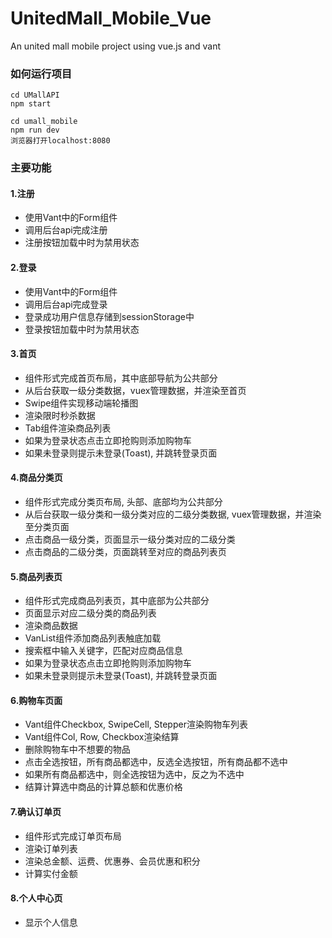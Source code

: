 # UnitedMall_Mobile_Vue
An united mall mobile project using vue.js and vant 

### 如何运行项目

```
cd UMallAPI
npm start
```

```
cd umall_mobile
npm run dev
浏览器打开localhost:8080
```



### 主要功能

#### 1.注册

* 使用Vant中的Form组件
* 调用后台api完成注册
* 注册按钮加载中时为禁用状态

#### 2.登录

* 使用Vant中的Form组件
* 调用后台api完成登录
* 登录成功用户信息存储到sessionStorage中
* 登录按钮加载中时为禁用状态

#### 3.首页

* 组件形式完成首页布局，其中底部导航为公共部分
* 从后台获取一级分类数据，vuex管理数据，并渲染至首页
* Swipe组件实现移动端轮播图
* 渲染限时秒杀数据
* Tab组件渲染商品列表
* 如果为登录状态点击立即抢购则添加购物车
* 如果未登录则提示未登录(Toast), 并跳转登录页面

#### 4.商品分类页

* 组件形式完成分类页布局, 头部、底部均为公共部分
* 从后台获取一级分类和一级分类对应的二级分类数据, vuex管理数据，并渲染至分类页面
* 点击商品一级分类，页面显示一级分类对应的二级分类
* 点击商品的二级分类，页面跳转至对应的商品列表页

#### 5.商品列表页

* 组件形式完成商品列表页，其中底部为公共部分
* 页面显示对应二级分类的商品列表
* 渲染商品数据
* VanList组件添加商品列表触底加载
* 搜索框中输入关键字，匹配对应商品信息
* 如果为登录状态点击立即抢购则添加购物车
* 如果未登录则提示未登录(Toast), 并跳转登录页面

#### 6.购物车页面

* Vant组件Checkbox, SwipeCell, Stepper渲染购物车列表
* Vant组件Col, Row, Checkbox渲染结算
* 删除购物车中不想要的物品
* 点击全选按钮，所有商品都选中，反选全选按钮，所有商品都不选中
* 如果所有商品都选中，则全选按钮为选中，反之为不选中
* 结算计算选中商品的计算总额和优惠价格

#### 7.确认订单页

* 组件形式完成订单页布局
* 渲染订单列表
* 渲染总金额、运费、优惠券、会员优惠和积分
* 计算实付金额

#### 8.个人中心页

* 显示个人信息

